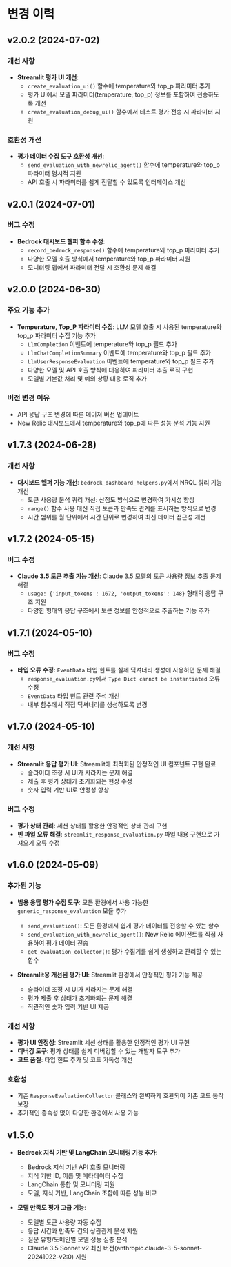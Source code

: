 # 변경 이력

## v2.0.2 (2024-07-02)

### 개선 사항

- **Streamlit 평가 UI 개선**: 
  - `create_evaluation_ui()` 함수에 temperature와 top_p 파라미터 추가
  - 평가 UI에서 모델 파라미터(temperature, top_p) 정보를 포함하여 전송하도록 개선
  - `create_evaluation_debug_ui()` 함수에서 테스트 평가 전송 시 파라미터 지원

### 호환성 개선

- **평가 데이터 수집 도구 호환성 개선**:
  - `send_evaluation_with_newrelic_agent()` 함수에 temperature와 top_p 파라미터 명시적 지원
  - API 호출 시 파라미터를 쉽게 전달할 수 있도록 인터페이스 개선

## v2.0.1 (2024-07-01)

### 버그 수정

- **Bedrock 대시보드 헬퍼 함수 수정**: 
  - `record_bedrock_response()` 함수에 temperature와 top_p 파라미터 추가
  - 다양한 모델 호출 방식에서 temperature와 top_p 파라미터 지원
  - 모니터링 앱에서 파라미터 전달 시 호환성 문제 해결

## v2.0.0 (2024-06-30)

### 주요 기능 추가

- **Temperature, Top_P 파라미터 수집**: LLM 모델 호출 시 사용된 temperature와 top_p 파라미터 수집 기능 추가
  - `LlmCompletion` 이벤트에 temperature와 top_p 필드 추가
  - `LlmChatCompletionSummary` 이벤트에 temperature와 top_p 필드 추가
  - `LlmUserResponseEvaluation` 이벤트에 temperature와 top_p 필드 추가
  - 다양한 모델 및 API 호출 방식에 대응하여 파라미터 추출 로직 구현
  - 모델별 기본값 처리 및 예외 상황 대응 로직 추가

### 버전 변경 이유

- API 응답 구조 변경에 따른 메이저 버전 업데이트
- New Relic 대시보드에서 temperature와 top_p에 따른 성능 분석 기능 지원

## v1.7.3 (2024-06-28)

### 개선 사항

- **대시보드 헬퍼 기능 개선**: `bedrock_dashboard_helpers.py`에서 NRQL 쿼리 기능 개선
  - 토큰 사용량 분석 쿼리 개선: 산점도 방식으로 변경하여 가시성 향상
  - `range()` 함수 사용 대신 직접 토큰과 만족도 관계를 표시하는 방식으로 변경
  - 시간 범위를 월 단위에서 시간 단위로 변경하여 최신 데이터 접근성 개선

## v1.7.2 (2024-05-15)

### 버그 수정

- **Claude 3.5 토큰 추출 기능 개선**: Claude 3.5 모델의 토큰 사용량 정보 추출 문제 해결
  - `usage: {'input_tokens': 1672, 'output_tokens': 148}` 형태의 응답 구조 지원
  - 다양한 형태의 응답 구조에서 토큰 정보를 안정적으로 추출하는 기능 추가

## v1.7.1 (2024-05-10)

### 버그 수정

- **타입 오류 수정**: `EventData` 타입 힌트를 실제 딕셔너리 생성에 사용하던 문제 해결
  - `response_evaluation.py`에서 `Type Dict cannot be instantiated` 오류 수정
  - `EventData` 타입 힌트 관련 주석 개선
  - 내부 함수에서 직접 딕셔너리를 생성하도록 변경

## v1.7.0 (2024-05-10)

### 개선 사항

- **Streamlit 응답 평가 UI**: Streamlit에 최적화된 안정적인 UI 컴포넌트 구현 완료
  - 슬라이더 조정 시 UI가 사라지는 문제 해결
  - 제출 후 평가 상태가 초기화되는 현상 수정
  - 숫자 입력 기반 UI로 안정성 향상

### 버그 수정

- **평가 상태 관리**: 세션 상태를 활용한 안정적인 상태 관리 구현
- **빈 파일 오류 해결**: `streamlit_response_evaluation.py` 파일 내용 구현으로 가져오기 오류 수정

## v1.6.0 (2024-05-09)

### 추가된 기능

- **범용 응답 평가 수집 도구**: 모든 환경에서 사용 가능한 `generic_response_evaluation` 모듈 추가
  - `send_evaluation()`: 모든 환경에서 쉽게 평가 데이터를 전송할 수 있는 함수
  - `send_evaluation_with_newrelic_agent()`: New Relic 에이전트를 직접 사용하여 평가 데이터 전송
  - `get_evaluation_collector()`: 평가 수집기를 쉽게 생성하고 관리할 수 있는 함수

- **Streamlit용 개선된 평가 UI**: Streamlit 환경에서 안정적인 평가 기능 제공
  - 슬라이더 조정 시 UI가 사라지는 문제 해결
  - 평가 제출 후 상태가 초기화되는 문제 해결
  - 직관적인 숫자 입력 기반 UI 제공

### 개선 사항

- **평가 UI 안정성**: Streamlit 세션 상태를 활용한 안정적인 평가 UI 구현
- **디버깅 도구**: 평가 상태를 쉽게 디버깅할 수 있는 개발자 도구 추가
- **코드 품질**: 타입 힌트 추가 및 코드 가독성 개선

### 호환성

- 기존 `ResponseEvaluationCollector` 클래스와 완벽하게 호환되어 기존 코드 동작 보장
- 추가적인 종속성 없이 다양한 환경에서 사용 가능

## v1.5.0

- **Bedrock 지식 기반 및 LangChain 모니터링 기능 추가**:
  - Bedrock 지식 기반 API 호출 모니터링
  - 지식 기반 ID, 이름 및 메타데이터 수집
  - LangChain 통합 및 모니터링 지원
  - 모델, 지식 기반, LangChain 조합에 따른 성능 비교

- **모델 만족도 평가 고급 기능**:
  - 모델별 토큰 사용량 자동 수집
  - 응답 시간과 만족도 간의 상관관계 분석 지원
  - 질문 유형/도메인별 모델 성능 심층 분석
  - Claude 3.5 Sonnet v2 최신 버전(anthropic.claude-3-5-sonnet-20241022-v2:0) 지원 